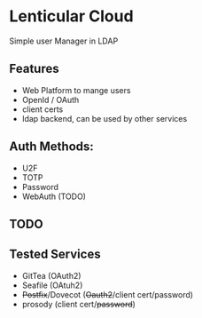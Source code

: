 Lenticular Cloud
================


Simple user Manager in LDAP



Features
--------

* Web Platform to mange users
* OpenId / OAuth
* client certs
* ldap backend, can be used by other services

Auth Methods:
-------------
 * U2F
 * TOTP
 * Password
 * WebAuth (TODO)


TODO
----




Tested Services
---------------

* GitTea (OAuth2)
* Seafile (OAtuh2)
* ~~Postfix~~/Dovecot (~~Oauth2~~/client cert/password)
* prosody (client cert/~~password~~)

